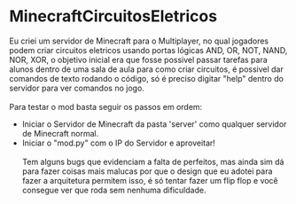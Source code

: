 # MinecraftCircuitosEletricos
Eu criei um servidor de Minecraft para o Multiplayer, no qual jogadores podem criar circuitos eletricos usando portas lógicas AND, OR, NOT, NAND, NOR, XOR, o objetivo inicial era que fosse possivel passar tarefas para alunos dentro de uma sala de aula para como criar circuitos, é possivel dar comandos de texto rodando o código, só é preciso digitar "help" dentro do servidor para ver comandos no jogo.<br/><br/>
Para testar o mod basta seguir os passos em ordem:<br/>
- Iniciar o Servidor de Minecraft da pasta 'server' como qualquer servidor de Minecraft normal.<br/>
- Iniciar o "mod.py" com o IP do Servidor e aproveitar!<br/><br/>
Tem alguns bugs que evidenciam a falta de perfeitos, mas ainda sim dá para fazer coisas mais malucas por que o design que eu adotei para fazer a arquitetura permitem isso, é só tentar fazer um flip flop e você consegue ver que roda sem nenhuma dificuldade.
